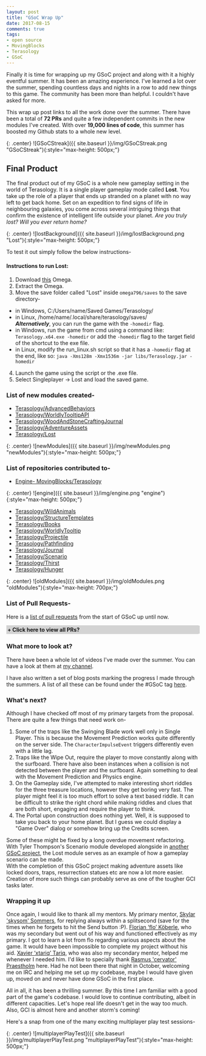 ```yaml
---
layout: post
title: "GSoC Wrap Up"
date: 2017-08-15
comments: true
tags:
- open source
- MovingBlocks
- Terasology
- GSoC
---
```


<style type="text/css">
.collapsiblecontainer {
width:100%;
border:1px solid #d3d3d3;
}
.collapsiblecontainer div {
width:100%;
}
.collapsiblecontainer .collapsibleheader {
background-color:#d3d3d3;
padding: 2px;
cursor: pointer;
font-weight: bold;
}
.collapsiblecontainer .collapsiblecontent {
display: none;
padding : 5px;
}
</style>
<script src="https://ajax.googleapis.com/ajax/libs/jquery/1.12.0/jquery.min.js"></script>
<script type="text/javascript" src="/js/github-buttons.js"></script> 
<script type="text/javascript">
$(document)  .ready(function()  {
$(".collapsibleheader")  .click(function ()   {
$collapsibleheader = $(this)  ;
//getting the next element
$collapsiblecontent = $collapsibleheader.next()  ;
//open up the collapsiblecontent needed - toggle the slide- if visible, slide up, if not slidedown.
$collapsiblecontent.slideToggle(500, function ()   {
//execute this after slideToggle is done
//change text of collapsibleheader based on visibility of collapsiblecontent div
$collapsibleheader.find("span:first-child")  .text(function ()   {
//change text based on condition
return $collapsiblecontent.is(":visible")   ? "- " : "+ ";
})  ;
})  ;

})  ;
})  ;

</script>

Finally it is time for wrapping up my GSoC project and along with it a highly eventful summer. It has been an amazing experience. I've learned a lot over the summer, spending countless days and nights in a row to add new things to this game. The community has been more than helpful. I couldn't have asked for more.

This wrap up post links to all the work done over the summer. There have been a total of **72 PRs** and quite a few independent commits in the new modules I've created. With over **19,000 lines of code**, this summer has boosted my Github stats to a whole new level.

{: .center}
![GSoCStreak]({{ site.baseurl }}/img/GSoCStreak.png "GSoCStreak"){:style="max-height: 500px;"}

## Final Product
The final product out of my GSoC is a whole new gameplay setting in the world of Terasology. It is a single player gameplay mode called **Lost**. You take up the role of a player that ends up stranded on a planet with no way left to get back home. Set on an expedition to find signs of life in neighbouring galaxies, you come across several intriguing things that confirm the existence of intelligent life outside your planet. *Are you truly lost? Will you ever return home?*

{: .center}
![lostBackground]({{ site.baseurl }}/img/lostBackground.png "Lost"){:style="max-height: 500px;"}

To test it out simply follow the below instructions-

#### Instructions to run Lost:
1. Download [this](https://slack-files.com/T03G8SB1X-F6N474GS0-867f5f5289) Omega.
2. Extract the Omega.
3. Move the save folder called "Lost" inside `omega796/saves` to the save directory-
- in Windows, C:/Users/name/Saved Games/Terasology/
- in Linux, /home/name/.local/share/terasology/saves/  
  ***Alternatively***, you can run the game with the `-homedir` flag.  
- in Windows, run the game from cmd using a command like: `Terasology.x64.exe -homedir`
  or add the `-homedir` flag to the target field of the shortcut to the exe file.
- in Linux, modify the run_linux.sh script so that it has a `-homedir` flag at the end, like so:
  `java -Xms128m -Xmx1536m -jar libs/Terasology.jar -homedir`
4. Launch the game using the script or the .exe file.
5. Select Singleplayer -> Lost and load the saved game.

### List of new modules created-

- [Terasology/AdvancedBehaviors](https://github.com/Terasology/AdvancedBehaviors)
- [Terasology/WorldlyTooltipAPI](https://github.com/Terasology/WorldlyTooltipAPI)
- [Terasology/WoodAndStoneCraftingJournal](https://github.com/Terasology/WoodAndStoneCraftingJournal)
- [Terasology/AdventureAssets](https://github.com/Terasology/AdventureAssets)
- [Terasology/Lost](https://github.com/Terasology/Lost)

{: .center}
![newModules]({{ site.baseurl }}/img/newModules.png "newModules"){:style="max-height: 500px;"}

### List of repositories contributed to-

- [Engine- MovingBlocks/Terasology](https://github.com/MovingBlocks/Terasology)

{: .center}
![engine]({{ site.baseurl }}/img/engine.png "engine"){:style="max-height: 500px;"}

- [Terasology/WildAnimals](https://github.com/Terasology/WildAnimals)
- [Terasology/StructureTemplates](https://github.com/Terasology/StructureTemplates)
- [Terasology/Books](https://github.com/Terasology/Books)
- [Terasology/WorldlyTooltip](https://github.com/Terasology/WorldlyTooltip)
- [Terasology/Projectile](https://github.com/Terasology/Projectile)
- [Terasology/Pathfinding](https://github.com/Terasology/Pathfinding)
- [Terasology/Journal](https://github.com/Terasology/Journal)
- [Terasology/Scenario](https://github.com/Terasology/Scenario)
- [Terasology/Thirst](https://github.com/Terasology/Thirst)
- [Terasology/Hunger](https://github.com/Terasology/Hunger)

{: .center}
![oldModules]({{ site.baseurl }}/img/oldModules.png "oldModules"){:style="max-height: 700px;"}

### List of Pull Requests-

Here is a [list of pull requests](https://github.com/pulls?utf8=%E2%9C%93&q=is%3Apr+is%3Amerged+author%3Anihal111+created%3A2017-05-04..2017-08-15+) from the start of GSoC up until now.

<div class="collapsiblecontainer">
<div class="collapsibleheader"><span>+ </span><span>Click here to view all PRs?</span></div>
<div class="collapsiblecontent">
<a href="https://github.com/MovingBlocks/Terasology/pull/3065"><strong>MovingBlocks/Terasology</strong> Added setSpawnLocation command</a><br />
<a href="https://github.com/Terasology/AdventureAssets/pull/20"><strong>Terasology/AdventureAssets</strong> Added MCQ Button Door</a><br />
<a href="https://github.com/MovingBlocks/Terasology/pull/3061"><strong>MovingBlocks/Terasology</strong> Added removeAllWidgets method API UI</a><br />
<a href="https://github.com/MovingBlocks/Terasology/pull/3033"><strong>MovingBlocks/Terasology</strong> Dead players alive-d on join</a><br />
<a href="https://github.com/Terasology/StructureTemplates/pull/20"><strong>Terasology/StructureTemplates</strong> Consumes AttackEvent for BlockRegions</a><br />
<a href="https://github.com/MovingBlocks/Terasology/pull/3030"><strong>MovingBlocks/Terasology</strong> PlayerDeath event should be sent to character entity</a><br />
<a href="https://github.com/Terasology/Hunger/pull/12"><strong>Terasology/Hunger</strong> Fix for Hunger related Alive/Death handling</a><br />
<a href="https://github.com/Terasology/Thirst/pull/5"><strong>Terasology/Thirst</strong> Fix for Thirst related Alive/Death handling</a><br />
<a href="https://github.com/Terasology/AdventureAssets/pull/19"><strong>Terasology/AdventureAssets</strong> Added NoInteraction component</a><br />
<a href="https://github.com/MovingBlocks/Terasology/pull/3024"><strong>MovingBlocks/Terasology</strong> Checking isHeadless from DisplayDevice</a><br />
<a href="https://github.com/MovingBlocks/Terasology/pull/3020"><strong>MovingBlocks/Terasology</strong> Change ActivationPredicted to consumable event</a><br />
<a href="https://github.com/Terasology/StructureTemplates/pull/18"><strong>Terasology/StructureTemplates</strong> Consuming ActivationPredicted event</a><br />
<a href="https://github.com/Terasology/Scenario/pull/33"><strong>Terasology/Scenario</strong> Added Protected Regions and Resizing functionality</a><br />
<a href="https://github.com/Terasology/Projectile/pull/4"><strong>Terasology/Projectile</strong> MaxDistance check during displacement calculation</a><br />
<a href="https://github.com/Terasology/AdventureAssets/pull/18"><strong>Terasology/AdventureAssets</strong> Structure Template Integration fixes</a><br />
<a href="https://github.com/Terasology/Books/pull/15"><strong>Terasology/Books</strong> Multiplayer + newline fix</a><br />
<a href="https://github.com/Terasology/AdventureAssets/pull/17"><strong>Terasology/AdventureAssets</strong> Swinging Blade is multiplayer ready</a><br />
<a href="https://github.com/Terasology/AdventureAssets/pull/16"><strong>Terasology/AdventureAssets</strong> WipeOut is multiplayer ready</a><br />
<a href="https://github.com/Terasology/AdventureAssets/pull/15"><strong>Terasology/AdventureAssets</strong> Fixed Fireball Launcher for multiplayer</a><br />
<a href="https://github.com/Terasology/AdventureAssets/pull/14"><strong>Terasology/AdventureAssets</strong> Door works in multiplayer</a><br />
<a href="https://github.com/Terasology/AdventureAssets/pull/13"><strong>Terasology/AdventureAssets</strong> Password Door is now multiplayer ready</a><br />
<a href="https://github.com/MovingBlocks/Terasology/pull/2994"><strong>MovingBlocks/Terasology</strong> Added door related events</a><br />
<a href="https://github.com/MovingBlocks/Terasology/pull/2993"><strong>MovingBlocks/Terasology</strong> FloatingTextRenderer accepts multiple \n separated lines</a><br />
<a href="https://github.com/MovingBlocks/Terasology/pull/2988"><strong>MovingBlocks/Terasology</strong> Multiline UIText, enter produces newline</a><br />
<a href="https://github.com/MovingBlocks/Terasology/pull/2987"><strong>MovingBlocks/Terasology</strong> Store DoorRegion prefab as component parameter</a><br />
<a href="https://github.com/Terasology/AdventureAssets/pull/12"><strong>Terasology/AdventureAssets</strong> Added a UI Screen Password locked Door</a><br />
<a href="https://github.com/MovingBlocks/Terasology/pull/2983"><strong>MovingBlocks/Terasology</strong> Separated spawnLocation calculation from respawnPlayer method</a><br />
<a href="https://github.com/Terasology/AdventureAssets/pull/11"><strong>Terasology/AdventureAssets</strong> Add the Revival Stone</a><br />
<a href="https://github.com/Terasology/AdventureAssets/pull/10"><strong>Terasology/AdventureAssets</strong> Moved duplicate methods to utility class</a><br />
<a href="https://github.com/Terasology/AdventureAssets/pull/9"><strong>Terasology/AdventureAssets</strong> Remember rotation after mining of trap blocks</a><br />
<a href="https://github.com/Terasology/Projectile/pull/3"><strong>Terasology/Projectile</strong> Revert to old constructor</a><br />
<a href="https://github.com/Terasology/AdventureAssets/pull/8"><strong>Terasology/AdventureAssets</strong> Added more parameters for Fireball with Structure Template integration</a><br />
<a href="https://github.com/Terasology/Projectile/pull/2"><strong>Terasology/Projectile</strong> Changed CollisionGroup filter to ALL</a><br />
<a href="https://github.com/Terasology/Projectile/pull/1"><strong>Terasology/Projectile</strong> Added new event constructor for configurable maxDistance</a><br />
<a href="https://github.com/Terasology/DamagingBlocks/pull/6"><strong>Terasology/DamagingBlocks</strong> Reverted the AliveCharacter check</a><br />
<a href="https://github.com/Terasology/AdventureAssets/pull/6"><strong>Terasology/AdventureAssets</strong> Added Fireball Launcher</a><br />
<a href="https://github.com/MovingBlocks/Terasology/pull/2982"><strong>MovingBlocks/Terasology</strong> Prevents player entity from being destroyed after death onDamage</a><br />
<a href="https://github.com/Terasology/DamagingBlocks/pull/5"><strong>Terasology/DamagingBlocks</strong> Added Alive Character check</a><br />
<a href="https://github.com/Terasology/AdventureAssets/pull/5"><strong>Terasology/AdventureAssets</strong> Added Wipeout</a><br />
<a href="https://github.com/Terasology/AdventureAssets/pull/4"><strong>Terasology/AdventureAssets</strong> Changed trap placement approach to root block</a><br />
<a href="https://github.com/Terasology/AdventureAssets/pull/3"><strong>Terasology/AdventureAssets</strong> Changed trapPlaceholder block shape and fixed readme</a><br />
<a href="https://github.com/Terasology/StructureTemplates/pull/16"><strong>Terasology/StructureTemplates</strong> Moved rotation logic</a><br />
<a href="https://github.com/MovingBlocks/Terasology/pull/2973"><strong>MovingBlocks/Terasology</strong> Fixes <code class="highlighter-rouge">dumpEntities</code> console command</a><br />
<a href="https://github.com/Terasology/AdventureAssets/pull/2"><strong>Terasology/AdventureAssets</strong> Added SwingingBlade</a><br />
<a href="https://github.com/Terasology/StructureTemplates/pull/15"><strong>Terasology/StructureTemplates</strong> Added rotation logic for spawning entities</a><br />
<a href="https://github.com/Terasology/AdventureAssets/pull/1"><strong>Terasology/AdventureAssets</strong> Add module.txt and gitignore</a><br />
<a href="https://github.com/Terasology/AdvancedBehaviors/pull/7"><strong>Terasology/AdvancedBehaviors</strong> Added alive character check</a><br />
<a href="https://github.com/Terasology/Pathfinding/pull/31"><strong>Terasology/Pathfinding</strong> Added alive character check</a><br />
<a href="https://github.com/Terasology/WildAnimals/pull/16"><strong>Terasology/WildAnimals</strong> Added alive character component</a><br />
<a href="https://github.com/Terasology/GooeysQuests/pull/14"><strong>Terasology/GooeysQuests</strong> Added alive character component</a><br />
<a href="https://github.com/Terasology/Journal/pull/4"><strong>Terasology/Journal</strong> Added Recipe and Image paragraph</a><br />
<a href="https://github.com/Terasology/WoodCrafting/pull/3"><strong>Terasology/WoodCrafting</strong> Moved generators to NeoTTA</a><br />
<a href="https://github.com/Terasology/NeoTTA/pull/1"><strong>Terasology/NeoTTA</strong> Moved generators from WoodCrafting</a><br />
<a href="https://github.com/MovingBlocks/Terasology/pull/2962"><strong>MovingBlocks/Terasology</strong> Fixed eye height movement debug command</a><br />
<a href="https://github.com/Terasology/PhysicalStats/pull/3"><strong>Terasology/PhysicalStats</strong> Fixes missing save component bugs</a><br />
<a href="https://github.com/MovingBlocks/Terasology/pull/2958"><strong>MovingBlocks/Terasology</strong> Do not destroy player entity completely on death</a><br />
<a href="https://github.com/Terasology/Journal/pull/3"><strong>Terasology/Journal</strong> Adds different colored entries for Unread Journal entries</a><br />
<a href="https://github.com/Terasology/Pathfinding/pull/30"><strong>Terasology/Pathfinding</strong> Fixed intelligent flee</a><br />
<a href="https://github.com/Terasology/AdvancedBehaviors/pull/6"><strong>Terasology/AdvancedBehaviors</strong> Added intelligent flee</a><br />
<a href="https://github.com/Terasology/Pathfinding/pull/29"><strong>Terasology/Pathfinding</strong> Added intelligent flee</a><br />
<a href="https://github.com/Terasology/AdvancedBehaviors/pull/5"><strong>Terasology/AdvancedBehaviors</strong> Refactor</a><br />
<a href="https://github.com/Terasology/AdvancedBehaviors/pull/3"><strong>Terasology/AdvancedBehaviors</strong> Added the fleeInProximity package</a><br />
<a href="https://github.com/Terasology/WildAnimals/pull/15"><strong>Terasology/WildAnimals</strong> Added a scaredDeer</a><br />
<a href="https://github.com/Terasology/AdvancedBehaviors/pull/2"><strong>Terasology/AdvancedBehaviors</strong> Added followInProximity package</a><br />
<a href="https://github.com/Terasology/WildAnimals/pull/14"><strong>Terasology/WildAnimals</strong> Added a friendlyDeer</a><br />
<a href="https://github.com/Terasology/WildAnimals/pull/13"><strong>Terasology/WildAnimals</strong> Moved packages to AdvancedBehaviors** module</a><br />
<a href="https://github.com/Terasology/AdvancedBehaviors/pull/1"><strong>Terasology/AdvancedBehaviors</strong> Moved packages from WildAnimals** module</a><br />
<a href="https://github.com/Terasology/WildAnimals/pull/12"><strong>Terasology/WildAnimals</strong> AttackInProximity- adds hostile-stray behavior switching</a><br />
<a href="https://github.com/Terasology/FunnyBlocks/pull/11"><strong>Terasology/FunnyBlocks</strong> Portals work in multiplayer</a><br />
<a href="https://github.com/Terasology/WildAnimals/pull/10"><strong>Terasology/WildAnimals</strong> Added aggressiveDeer</a><br />
<a href="https://github.com/Terasology/WorldlyTooltip/pull/7"><strong>Terasology/WorldlyTooltip</strong> Configured with WorldlyTooltipAPI module</a><br />
<a href="https://github.com/MovingBlocks/Terasology/pull/2932"><strong>MovingBlocks/Terasology</strong> Fixes the blocker #2913</a><br />
<a href="https://github.com/Terasology/WorldlyTooltip/pull/6"><strong>Terasology/WorldlyTooltip</strong> Added character entity support</a><br />
<a href="https://github.com/MovingBlocks/Terasology/pull/2930"><strong>MovingBlocks/Terasology</strong> BehaviorSystem- use cachedInterpreters</a><br />
<a href="https://github.com/MovingBlocks/Terasology/pull/2929"><strong>MovingBlocks/Terasology</strong> Worldly tooltip addition for character entities</a><br />
<a href="https://github.com/Terasology/WildAnimals/pull/9"><strong>Terasology/WildAnimals</strong> Worldly tooltip Integration</a>
</div>
</div>

### What more to look at?

There have been a whole lot of videos I've made over the summer. You can have a look at them at [my channel](https://www.youtube.com/channel/UCVDrDJDt7sI8A9Ww1FekUMQ).

I have also written a set of blog posts marking the progress I made through the summers. A list of all these can be found under the #GSoC tag [here](http://nihal111.github.io/tags/#GSoC).

### What's next?

Although I have checked off most of my primary targets from the proposal. There are quite a few things that need work on-  
1. Some of the traps like the Swinging Blade work well only in Single Player. This is because the Movement Prediction works quite differently on the server side. The `CharacterImpulseEvent` triggers differently even with a little lag.
2. Traps like the Wipe Out, require the player to move constantly along with the surfboard. There have also been instances when a collision is not detected between the player and the surfboard. Again something to deal with the Movement Prediction and Physics engine.
3. On the Gameplay side, I've attempted to make interesting short riddles for the three treasure locations, however they get boring very fast. The player might feel it is too much effort to solve a text based riddle. It can be difficult to strike the right chord while making riddles and clues that are both short, engaging and require the player to think.
4. The Portal upon construction does nothing yet. Well, it is supposed to take you back to your home planet. But I guess we could display a "Game Over" dialog or somehow bring up the Credits screen.

Some of these might be fixed by a long overdue movement refactoring. With Tyler Thompson's Scenario module developed alongside in [another GSoC project](https://thompsontyler.github.io/gsoc/2017/08/25/scenario-gsoc.html), the Lost module serves as an example of how a gameplay scenario can be made.  
With the completion of this GSoC project making adventure assets like locked doors, traps, resurrection statues etc are now a lot more easier. Creation of more such things can probably serve as one of the tougher GCI tasks later.

### Wrapping it up

Once again, I would like to thank all my mentors. My primary mentor, [Skylar 'skysom' Sommers](http://forum.terasology.org/members/skysom.1621/), for replying always within a splitsecond (save for the times when he forgets to hit the Send button :P). [Florian ‘flo’ Köberle](http://forum.terasology.org/members/florian.1335/), who was my secondary but went out of his way and functioned effectively as my primary. I got to learn a lot from flo regarding various aspects about the game. It would have been impossible to complete my project without his aid. [Xavier ‘xtariq’ Tariq](http://forum.terasology.org/members/xtariq.1697/), who was also my secondary mentor, helped me whenever I needed him. I'd like to specially thank [Rasmus 'cervator' Praestholm](http://forum.terasology.org/members/cervator.2/) here. Had he not been there that night in October, welcoming me on IRC and helping me set up my codebase, maybe I would have given up, moved on and never have done GSoC in the first place.

All in all, it has been a thrilling summer. By this time I am familiar with a good part of the game's codebase. I would love to continue contributing, albeit in different capacities. Let's hope real life doesn't get in the way too much. Also, GCI is almost here and another storm's coming!

Here's a snap from one of the many exciting multiplayer play test sessions-

{: .center}
![multiplayerPlayTest]({{ site.baseurl }}/img/multiplayerPlayTest.png "multiplayerPlayTest"){:style="max-height: 500px;"}